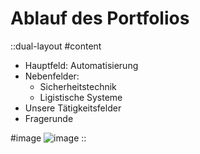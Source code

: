 # Ablauf des Portfolios

::dual-layout
#content
  - Hauptfeld: Automatisierung
  - Nebenfelder:
    - Sicherheitstechnik
    - Ligistische Systeme
  - Unsere Tätigkeitsfelder
  - Fragerunde

#image
  ![image](https://picsum.photos/800/500)
::
